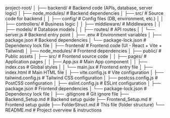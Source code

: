project-root/
│
├── backend/                     # Backend code (APIs, database, server logic)
│   ├── node_modules/            # Backend dependencies
│   ├── src/                     # Source code for backend
│   │   ├── config/              # Config files (DB, environment, etc.)
│   │   ├── controllers/         # Business logic
│   │   ├── middleware/          # Middlewares
│   │   ├── models/              # Database models
│   │   ├── routes/              # API routes
│   │   └── server.js            # Backend entry point
│   ├── .env                     # Environment variables
│   ├── package.json             # Backend dependencies
│   └── package-lock.json        # Dependency lock file
│
├── frontend/                    # Frontend code (UI - React + Vite + Tailwind)
│   ├── node_modules/            # Frontend dependencies
│   ├── public/                  # Public assets
│   ├── src/                     # Frontend source code
│   │   ├── pages/               # Application pages
│   │   ├── App.jsx              # Main App component
│   │   ├── index.css            # Global styles
│   │   └── main.jsx             # Frontend entry file
│   ├── index.html               # Main HTML file
│   ├── vite.config.js           # Vite configuration
│   ├── tailwind.config.js       # Tailwind CSS configuration
│   ├── postcss.config.js        # PostCSS configuration
│   ├── eslint.config.js         # ESLint configuration
│   ├── package.json             # Frontend dependencies
│   └── package-lock.json        # Dependency lock file
│
├── .gitignore                   # Git ignore file
├── Backend_Setup.md             # Backend setup guide
├── Frontend_Setup.md            # Frontend setup guide
├── FolderStruct.md              # This file (folder structure)
└── README.md                    # Project overview & instructions
